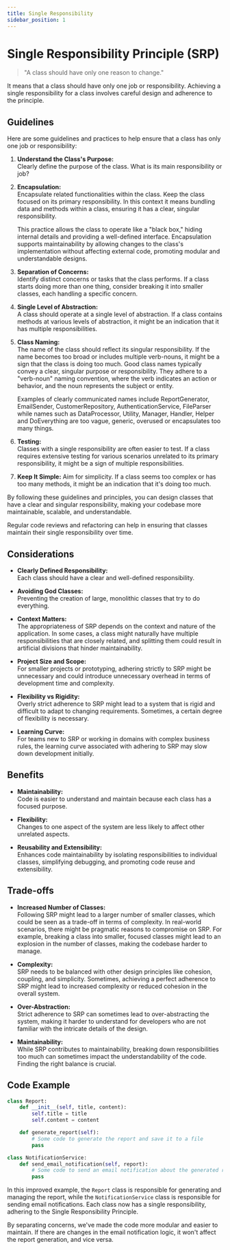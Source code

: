 ```yaml
---
title: Single Responsibility
sidebar_position: 1
---
```


# Single Responsibility Principle (SRP)

> "A class should have only one reason to change."

It means that a class should have only one job or responsibility.
Achieving a single responsibility for a class involves careful design and adherence to the principle.

## Guidelines

Here are some guidelines and practices to help ensure that a class has only one job or responsibility:

1. **Understand the Class's Purpose:**\
   Clearly define the purpose of the class. What is its main responsibility or job?

1. **Encapsulation:**\
   Encapsulate related functionalities within the class. Keep the class focused on its primary responsibility.
   In this context it means bundling data and methods within a class, ensuring it has a clear, singular responsibility.

   This practice allows the class to operate like a "black box," hiding internal details and providing a well-defined interface.
   Encapsulation supports maintainability by allowing changes to the class's implementation without affecting external code, promoting modular and understandable designs.

1. **Separation of Concerns:**\
   Identify distinct concerns or tasks that the class performs. If a class starts doing more than one thing, consider breaking it into smaller classes, each handling a specific concern.

1. **Single Level of Abstraction:**\
   A class should operate at a single level of abstraction. If a class contains methods at various levels of abstraction, it might be an indication that it has multiple responsibilities.

1. **Class Naming:**\
   The name of the class should reflect its singular responsibility. If the name becomes too broad or includes multiple verb-nouns, it might be a sign that the class is doing too much.
   Good class names typically convey a clear, singular purpose or responsibility. They adhere to a "verb-noun" naming convention, where the verb indicates an action or behavior, and the noun represents the subject or entity.

   Examples of clearly communicated names include ReportGenerator, EmailSender, CustomerRepository, AuthenticationService, FileParser while names such as DataProcessor, Utility, Manager, Handler, Helper and DoEverything are too vague, generic, overused or encapsulates too many things.

1. **Testing:**\
   Classes with a single responsibility are often easier to test. If a class requires extensive testing for various scenarios unrelated to its primary responsibility, it might be a sign of multiple responsibilities.

1. **Keep It Simple:**
   Aim for simplicity. If a class seems too complex or has too many methods, it might be an indication that it's doing too much.

By following these guidelines and principles, you can design classes that have a clear and singular responsibility,
making your codebase more maintainable, scalable, and understandable.

Regular code reviews and refactoring can help in ensuring that classes maintain their single responsibility over time.

## Considerations

- **Clearly Defined Responsibility:**\
  Each class should have a clear and well-defined responsibility.

- **Avoiding God Classes:**\
  Preventing the creation of large, monolithic classes that try to do everything.

- **Context Matters:**\
  The appropriateness of SRP depends on the context and nature of the application. In some cases, a class might naturally have multiple responsibilities that are closely related, and splitting them could result in artificial divisions that hinder maintainability.

- **Project Size and Scope:**\
  For smaller projects or prototyping, adhering strictly to SRP might be unnecessary and could introduce unnecessary overhead in terms of development time and complexity.

- **Flexibility vs Rigidity:**\
  Overly strict adherence to SRP might lead to a system that is rigid and difficult to adapt to changing requirements. Sometimes, a certain degree of flexibility is necessary.

- **Learning Curve:**\
  For teams new to SRP or working in domains with complex business rules, the learning curve associated with adhering to SRP may slow down development initially.

## Benefits

- **Maintainability:**\
  Code is easier to understand and maintain because each class has a focused purpose.

- **Flexibility:**\
  Changes to one aspect of the system are less likely to affect other unrelated aspects.

- **Reusability and Extensibility:**\
  Enhances code maintainability by isolating responsibilities to individual classes, simplifying debugging, and promoting code reuse and extensibility.

## Trade-offs

- **Increased Number of Classes:**\
  Following SRP might lead to a larger number of smaller classes, which could be seen as a trade-off in terms of complexity.
  In real-world scenarios, there might be pragmatic reasons to compromise on SRP. For example, breaking a class into smaller, focused classes might lead to an explosion in the number of classes, making the codebase harder to manage.

- **Complexity:**\
  SRP needs to be balanced with other design principles like cohesion, coupling, and simplicity. Sometimes, achieving a perfect adherence to SRP might lead to increased complexity or reduced cohesion in the overall system.

- **Over-Abstraction:**\
  Strict adherence to SRP can sometimes lead to over-abstracting the system, making it harder to understand for developers who are not familiar with the intricate details of the design.

- **Maintainability:**\
  While SRP contributes to maintainability, breaking down responsibilities too much can sometimes impact the understandability of the code. Finding the right balance is crucial.

## Code Example

```python
class Report:
    def __init__(self, title, content):
        self.title = title
        self.content = content

    def generate_report(self):
        # Some code to generate the report and save it to a file
        pass

class NotificationService:
    def send_email_notification(self, report):
        # Some code to send an email notification about the generated report
        pass
```

In this improved example, the `Report` class is responsible for generating and managing the report, while the `NotificationService` class is responsible for sending email notifications. Each class now has a single responsibility, adhering to the Single Responsibility Principle.

By separating concerns, we've made the code more modular and easier to maintain. If there are changes in the email notification logic, it won't affect the report generation, and vice versa.
